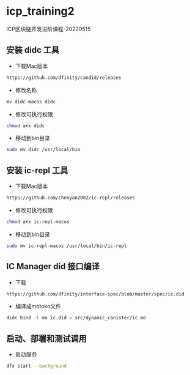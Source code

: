 # icp_training2
ICP区块链开发进阶课程-20220515

## 安装 didc 工具

 * 下载Mac版本
```bash
https://github.com/dfinity/candid/releases
```
 * 修改名称
```bash
mv didc-macos didc
```
 * 修改可执行权限
```bash
chmod a+x didc
```
 * 移动到bin目录
```bash
sudo mv didc /usr/local/bin
```

## 安装 ic-repl 工具

 * 下载Mac版本
```bash
https://github.com/chenyan2002/ic-repl/releases
```
 * 修改可执行权限
```bash
chmod a+x ic-repl-macos
```
 * 移动到bin目录
```bash
sudo mv ic-repl-macos /usr/local/bin/ic-repl
```



## IC Manager did 接口编译

 * 下载
```bash
https://github.com/dfinity/interface-spec/blob/master/spec/ic.did
```

 * 编译成motoko文件
```bash
didc bind -t mo ic.did > src/dynamic_canister/ic.mo
```

## 启动、部署和测试调用

* 启动服务
```bash
dfx start --background
```

